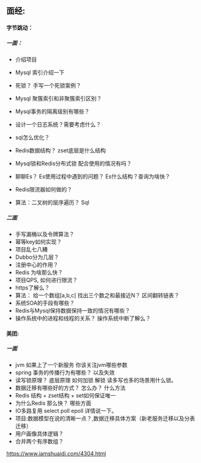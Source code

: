 ## 面经:

#### 	字节跳动：

##### 		 一面：

-  介绍项目

- Mysql 索引介绍一下     

- 死锁？ 手写一个死锁案例？
- Mysql 聚簇索引和非聚簇索引区别？
- Mysql事务的隔离级别有哪些？
- 设计一个日志系统？需要考虑什么？
- sql怎么优化？
- Redis数据结构？ zset底层是什么结构
- Mysql锁和Redis分布式锁 配合使用的情况有吗？
- 聊聊Es？ Es使用过程中遇到的问题？ Es什么结构？查询为啥快？
- Redis限流器如何做的？
- 算法：二叉树的层序遍历？  Sql

#####        二面

- 手写漏桶以及令牌算法？
- 幂等key如何实现？
- 项目乱七八糟
- Dubbo分为几层？
- 注册中心的作用？
- Redis 为啥那么快？
- 项目QPS, 如何进行限流？
- https了解么？
- 算法： 给一个数组[a,b,c] 找出三个数之和最接近N？   区间翻转链表？
- 系统SOA的手段有哪些？
- Redis与Mysql保持数据保持一致的情况有哪些？
- 操作系统中的进程和线程的关系？  操作系统中断了解么？

#### 美团:

##### 一面

- jvm 如果上了一个新服务 你该关注jvm哪些参数
- spring 事务的传播行为有哪些？ 以及失效
- 读写锁原理？ 底层原理 如何加锁 解锁 读多写也多的场景用什么锁。
- 数据迁移有哪些好的方式？ 怎么办？ 什么方法
- Redis 结构 + zset结构 + set如何保证唯一
- 为什么Redis 那么快？ 哪些方面
- IO多路复用 select poll epoll 详情说一下。
- 项目:数据模型在说的清晰一点？,数据迁移具体方案（新老服务迁移以及分表迁移）
- 用户画像具体逻辑？
- 合并两个有序数组？



https://www.iamshuaidi.com/4304.html